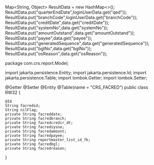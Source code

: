  Map<String, Object> ResultData = new HashMap<>();
        ResultData.put("quarterEndDate",loginUserData.get("qed"));
        ResultData.put("branchCode",loginUserData.get("branchCode"));
        ResultData.put("creditDate",data.get("creditDate"));
        ResultData.put("systemNo",data.get("systemNo"));
        ResultData.put("amountOutstand",data.get("amountOutstand"));
        ResultData.put("payee",data.get("payee"));
        ResultData.put("generatedSequence",data.get("generatedSequence"));
        ResultData.put("bglNo",data.get("bglNo"));
        ResultData.put("osReason",data.get("osReason"));


package com.crs.report.Model;

import jakarta.persistence.Entity;
import jakarta.persistence.Id;
import jakarta.persistence.Table;
import lombok.Getter;
import lombok.Setter;


@Getter
@Setter
@Entity
@Table(name = "CRS_FACRED")
public class RW32 {

    @Id
    String facredid;
    String nilFlag;
    private String facreddate;
    private String facredbranch;
    private String facredcredir_dt;
    private String facredsysno;
    private String facredamount;
    private String facredpayee;
    private String reportmaster_list_id_fk;
    private String facredbgl;
    private String facredreason;

}
